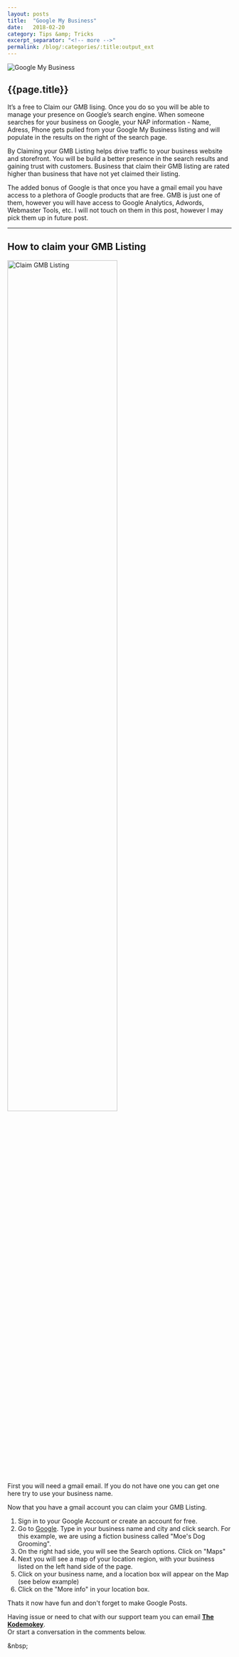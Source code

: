 ```yaml
---
layout: posts
title:  "Google My Business"
date:   2018-02-20
category: Tips &amp; Tricks
excerpt_separator: "<!-- more -->"
permalink: /blog/:categories/:title:output_ext
---
```


<img src="{{site.url}}/assets/images/Blog/google-my-business-logo.jpg" alt="Google My Business" class="img-responsive img-thumbnail">

<h2>{{page.title}}</h2>

<p>It’s a free to Claim our GMB lising. Once you do so you will be able to manage your presence on Google’s search engine. When someone searches for your business on Google, your NAP information - Name, Adress, Phone gets pulled from your Google My Business listing and will populate in the results on the right of the search page.</p>

<!-- more -->

<p>By Claiming your GMB Listing helps drive traffic to your business website and storefront. You will be build a better presence in the search results and gaining trust with customers. Business that claim their GMB listing are rated higher than business that have not yet claimed their listing.</p>

<p>The added bonus of Google is that once you have a gmail email you have access to a plethora of Google products that are free. GMB is just one of them, however you will have access to Google Analytics, Adwords, Webmaster Tools, etc. I will not touch on them in this post, however I may pick them up in future post.</p>

<hr />

<h2>How to claim your GMB Listing</h2>

<p><img src="{{site.url}}/assets/images/Blog/Business-Listing-FB.jpg" alt="Claim GMB Listing" class="img-responsive img-thumbnail" style="width: 70%;"></p>

<p>First you will need a gmail email. If you do not have one you can get one here try to use your business name.</p>

<p>Now that you have a gmail account you can claim your GMB Listing.</p>
<ol class="basic-ul">
<li class="basic-li">Sign in to your Google Account or create an account for free.</li>
<li class="basic-li">Go to <a href="www.google.com" title="Google Homepage" target="blank">Google</a>. Type in your business name and city and click search. For this example, we are using a fiction business called "Moe's Dog Grooming".</li>
<li class="basic-li">On the right had side, you will see the Search options. Click on "Maps"</li>
<li class="basic-li">Next you will see a map of your location region, with your business listed on the left hand side of the page.</li>
<li class="basic-li">Click on your business name, and a location box will appear on the Map (see below example)</li>
<li class="basic-li">Click on the "More info" in your location box.</li>
</ol>

<p>Thats it now have fun and don't forget to make Google Posts.</p>

<p>Having issue or need to chat with our support team you can  email <a href="mailto:info@kaffeinatedkodemonkey.com?subject=GMB-Post" title="GMB Support"><strong>The Kodemokey</strong></a>. <br />
Or start a conversation in the comments below.</p>

<p>&amp;nbsp;</p>
